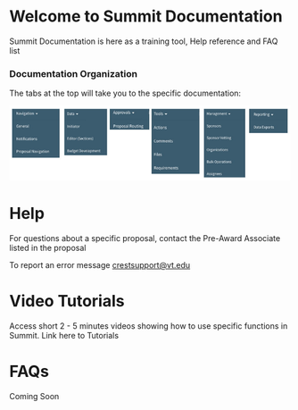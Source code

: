 # Welcome to Summit Documentation
Summit Documentation is here as a training tool, Help reference and FAQ list

### Documentation Organization
The tabs at the top will take you to the specific documentation:

![Documentation Tabs](./images/Ind_Tabs.jpg)

# Help
For questions about a specific proposal, contact the Pre-Award Associate listed in the proposal

To report an error message crestsupport@vt.edu

# Video Tutorials
Access short 2 - 5 minutes videos showing how to use specific functions in Summit.
Link here to Tutorials

# FAQs
Coming Soon
